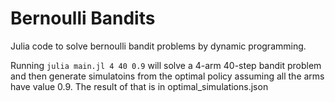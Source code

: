 # Bernoulli Bandits

Julia code to solve bernoulli bandit problems by dynamic programming.

Running `julia main.jl 4 40 0.9` will solve a 4-arm 40-step bandit problem and then generate simulatoins from the optimal policy assuming all the arms have value 0.9. The result of that is in optimal_simulations.json